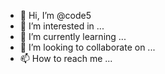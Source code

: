 - 👋 Hi, I’m @code5
- 👀 I’m interested in ...
- 🌱 I’m currently learning ...
- 💞️ I’m looking to collaborate on ...
- 📫 How to reach me ...

<!---
asecretcode/asecretcode is a ✨ special ✨ repository because its `README.md` (this file) appears on your GitHub profile.
You can click the Preview link to take a look at your changes.
--->

